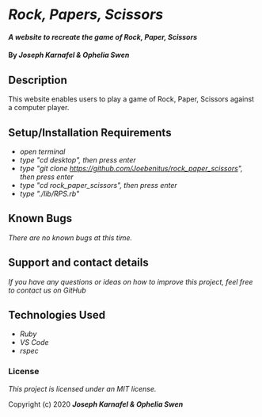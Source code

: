# _Rock, Papers, Scissors_

#### _A website to recreate the game of Rock, Paper, Scissors_

#### By _**Joseph Karnafel & Ophelia Swen**_

## Description

This website enables users to play a game of Rock, Paper, Scissors against a computer player.

## Setup/Installation Requirements

* _open terminal_
* _type "cd desktop", then press enter_
* _type "git clone https://github.com/Joebenitus/rock_paper_scissors", then press enter_
* _type "cd rock\_paper\_scissors", then press enter_
* _type "./lib/RPS.rb"_

## Known Bugs

_There are no known bugs at this time._

## Support and contact details

_If you have any questions or ideas on how to improve this project, feel free to contact us on GitHub_

## Technologies Used

* _Ruby_
* _VS Code_
* _rspec_

### License

*This project is licensed under an MIT license.*

Copyright (c) 2020 **_Joseph Karnafel & Ophelia Swen_**